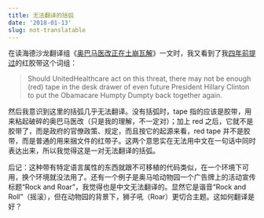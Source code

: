 ```yaml
---
title: 无法翻译的括弧
date: '2018-01-13'
slug: not-translatable
---
```


在读海德沙龙翻译组《[奥巴马医改正在土崩瓦解](https://translations.headsalon.org/post/2016/07/%E5%A5%A5%E5%B7%B4%E9%A9%AC%E5%8C%BB%E6%94%B9%E6%AD%A3%E5%9C%A8%E5%9C%9F%E5%B4%A9%E7%93%A6%E8%A7%A3/)》一文时，我又看到了我[四年前提过](/cn/2014/02/red-tape/)的红胶带这个词组：

> Should UnitedHealthcare act on this threat, there may not be enough (red) tape in the desk drawer of even future President Hillary Clinton to put the Obamacare Humpty Dumpty back together again.

然后我意识到这里的括弧几乎无法翻译。没有括弧时，tape 指的应该是胶带，用来粘起破碎的奥巴马医改（只是我的理解，不一定对）；加上 red 之后，它就不是胶带了，而是政府的官僚政策、规定，而且按它的起源来看，red tape 并不是胶带，而是普通的用来捆文件的红带子。这两个意思实在无法用中文在一句话中同时表达出来，所以我觉得这是一对无法翻译的括弧。

后记：这种带有特定语言属性的东西就跟不可移植的代码类似，在一个环境下可用，换个环境就没法用了。还有一个例子是奥马哈动物园一个广告牌上的活动宣传标题“Rock and Roar”，我觉得也是中文无法翻译的。显然它是谐音“Rock and Roll”（摇滚），但在动物园的背景下，狮子吼（Roar）更切合主题。这如何翻译是好？
